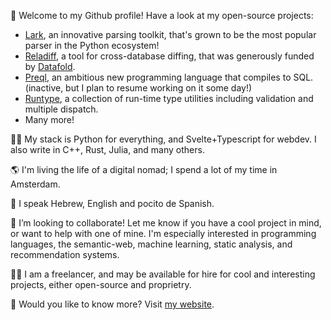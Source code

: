 👋 Welcome to my Github profile! Have a look at my open-source projects:
- [Lark](https://github.com/lark-parser/lark), an innovative parsing toolkit, that's grown to be the most popular parser in the Python ecosystem!
- [Reladiff](https://github.com/erezsh/reladiff), a tool for cross-database diffing, that was generously funded by [Datafold](https://github.com/datafold/).
- [Preql](https://github.com/erezsh/Preql), an ambitious new programming language that compiles to SQL. (inactive, but I plan to resume working on it some day!)
- [Runtype](https://github.com/erezsh/runtype), a collection of run-time type utilities including validation and multiple dispatch. 
- Many more!

👩‍💻 My stack is Python for everything, and Svelte+Typescript for webdev. I also write in C++, Rust, Julia, and many others.

🌎 I'm living the life of a digital nomad; I spend a lot of my time in Amsterdam.

👅 I speak Hebrew, English and pocito de Spanish.

💞️ I’m looking to collaborate! Let me know if you have a cool project in mind, or want to help with one of mine. I'm especially interested in programming languages, the semantic-web, machine learning, static analysis, and recommendation systems.

👷‍♂️ I am a freelancer, and may be available for hire for cool and interesting projects, either open-source and proprietry.

🔗 Would you like to know more? Visit [my website](https://www.erezsh.com/professional/).
